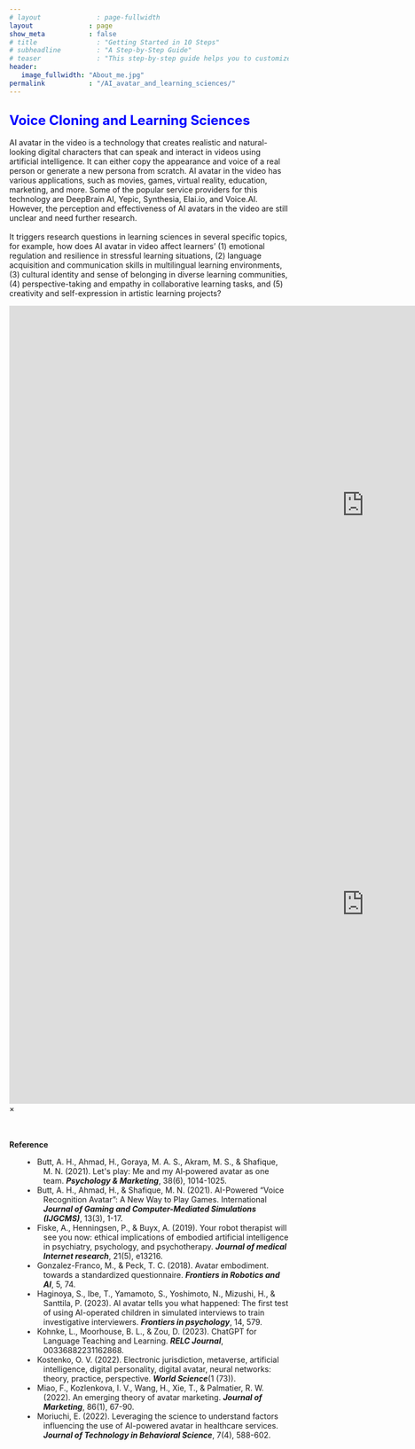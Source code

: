 ```yaml
---
# layout              : page-fullwidth
layout              : page
show_meta           : false
# title               : "Getting Started in 10 Steps"
# subheadline         : "A Step-by-Step Guide"
# teaser              : "This step-by-step guide helps you to customize Feeling Responsive to your needs."
header:
   image_fullwidth: "About_me.jpg"
permalink           : "/AI_avatar_and_learning_sciences/"
---
```


<h2 id="voice_cloning"><font size="5"><span style="color:blue">Voice Cloning and Learning Sciences</span></font></h2>

AI avatar in the video is a technology that creates realistic and natural-looking digital characters that can speak and interact in videos using artificial intelligence. It can either copy the appearance and voice of a real person or generate a new persona from scratch. AI avatar in the video has various applications, such as movies, games, virtual reality, education, marketing, and more. Some of the popular service providers for this technology are DeepBrain AI, Yepic, Synthesia, Elai.io, and Voice.AI. However, the perception and effectiveness of AI avatars in the video are still unclear and need further research. 
<br><br>It triggers research questions in learning sciences in several specific topics, for example, how does AI avatar in video affect learners’ (1) emotional regulation and resilience in stressful learning situations, (2) language acquisition and communication skills in multilingual learning environments, (3) cultural identity and sense of belonging in diverse learning communities, (4) perspective-taking and empathy in collaborative learning tasks, and (5) creativity and self-expression in artistic learning projects?

<div class="flex-video"><iframe width="1280" height="720" src="https://www.youtube.com/embed/eL2W_2_fQ1M" frameborder="0" allowfullscreen></iframe></div><!-- /.flex-video -->

<div id="videoModal" class="reveal-modal large" data-reveal="">
  <div class="flex-video widescreen vimeo" style="display: block;">
    <iframe width="1280" height="720" src="https://www.youtube.com/embed/eL2W_2_fQ1M" frameborder="0" allowfullscreen></iframe>
  </div>
  <a class="close-reveal-modal">&#215;</a>
</div>

<br><br><strong>Reference</strong>
<!-- <div class="reference"> -->
  <style>
    .reference li {
      position: relative;
      text-indent: -0.3cm;
      padding-left: 1.0cm; /* Moves the text */
      list-style-type: none; /* Removes the default bullet point */
    }

    .reference li::before {
      content: "•";
      position: absolute;
      left: 0.5cm; /* Moves the bullet point */
    }
  </style>

  <ul class="reference">
   <li>Butt, A. H., Ahmad, H., Goraya, M. A. S., Akram, M. S., & Shafique, M. N. (2021). Let's play: Me and my AI‐powered avatar as one team. <strong><em>Psychology & Marketing</em></strong>, 38(6), 1014-1025. 
   <li>Butt, A. H., Ahmad, H., & Shafique, M. N. (2021). AI-Powered “Voice Recognition Avatar”: A New Way to Play Games. International <strong><em>Journal of Gaming and Computer-Mediated Simulations (IJGCMS)</em></strong>, 13(3), 1-17. 
   <li>Fiske, A., Henningsen, P., & Buyx, A. (2019). Your robot therapist will see you now: ethical implications of embodied artificial intelligence in psychiatry, psychology, and psychotherapy. <strong><em>Journal of medical Internet research</em></strong>, 21(5), e13216. 
   <li>Gonzalez-Franco, M., & Peck, T. C. (2018). Avatar embodiment. towards a standardized questionnaire. <strong><em>Frontiers in Robotics and AI</em></strong>, 5, 74. 
   <li>Haginoya, S., Ibe, T., Yamamoto, S., Yoshimoto, N., Mizushi, H., & Santtila, P. (2023). AI avatar tells you what happened: The first test of using AI-operated children in simulated interviews to train investigative interviewers. <strong><em>Frontiers in psychology</em></strong>, 14, 579. 
   <li>Kohnke, L., Moorhouse, B. L., & Zou, D. (2023). ChatGPT for Language Teaching and Learning. <strong><em>RELC Journal</em></strong>, 00336882231162868. 
   <li>Kostenko, O. V. (2022). Electronic jurisdiction, metaverse, artificial intelligence, digital personality, digital avatar, neural networks: theory, practice, perspective. <strong><em>World Science</em></strong>(1 (73)). 
   <li>Miao, F., Kozlenkova, I. V., Wang, H., Xie, T., & Palmatier, R. W. (2022). An emerging theory of avatar marketing. <strong><em>Journal of Marketing</em></strong>, 86(1), 67-90. 
   <li>Moriuchi, E. (2022). Leveraging the science to understand factors influencing the use of AI-powered avatar in healthcare services. <strong><em>Journal of Technology in Behavioral Science</em></strong>, 7(4), 588-602. 



  <ul>

